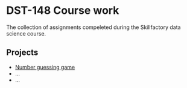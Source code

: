 # DST-148 Course work

The collection of assignments compeleted during the Skillfactory data science course.

## Projects 
* [Number guessing game](number_guessing/)
* ...
* ...